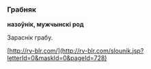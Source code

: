 ### Грабняк
**назоўнік, мужчынскі род**

Зараснік грабу.

<a rel="author">[http://rv-blr.com/](http://rv-blr.com/slounik.jsp?letterId=0&maskId=0&pageId=728)</a>
